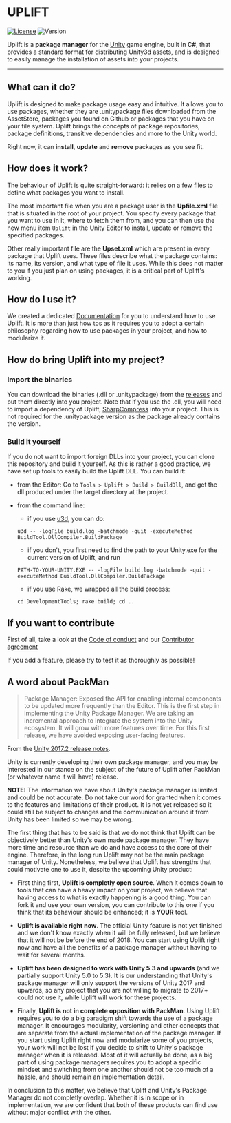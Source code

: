 # UPLIFT

[![License](https://img.shields.io/badge/license-MIT-green.svg?style=flat)](https://github.com/DragonBox/uplift/blob/master/LICENSE)
![Version](https://img.shields.io/badge/version-1.0.0beta8-blue.svg)

Uplift is a __package manager__ for the [Unity](https://unity3d.com/) game engine, built in __C#__, that provides a standard format for distributing Unity3d assets, and is designed to easily manage the installation of assets into your projects.

---

## What can it do?

Uplift is designed to make package usage easy and intuitive. It allows you to use packages, whether they are .unitypackage files downloaded from the AssetStore, packages you found on Github or packages that you have on your file system. Uplift brings the concepts of package repositories, package definitions, transitive dependencies and more to the Unity world.

Right now, it can __install__, __update__ and __remove__ packages as you see fit.

## How does it work?

The behaviour of Uplift is quite straight-forward: it relies on a few files to define what packages you want to install.

The most important file when you are a package user is the __Upfile.xml__ file that is situated in the root of your project. You specify every package that you want to use in it, where to fetch them from, and you can then use the new menu item `Uplift` in the Unity Editor to install, update or remove the specified packages.

Other really important file are the __Upset.xml__ which are present in every package that Uplift uses. These files describe what the package contains: its name, its version, and what type of file it uses. While this does not matter to you if you just plan on using packages, it is a critical part of Uplift's working.

## How do I use it?

We created a dedicated [Documentation](https://dragonbox.github.io/uplift_site/index.html) for you to understand how to use Uplift. It is more than just how tos as it requires you to adopt a certain philosophy regarding how to use packages in your project, and how to modularize it.

## How do bring Uplift into my project?

### Import the binaries

You can download the binaries (.dll or .unitypackage) from the [releases](https://github.com/DragonBox/uplift/releases) and put them directly into you project. Note that if you use the .dll, you will need to import a dependency of Uplift, [SharpCompress](https://github.com/adamhathcock/sharpcompress) into your project. This is not required for the .unitypackage version as the package already contains the version.

### Build it yourself

If you do not want to import foreign DLLs into your project, you can clone this repository and build it yourself. As this is rather a good practice, we have set up tools to easily build the Uplift DLL. You can build it:

* from the Editor: Go to `Tools > Uplift > Build > BuildDll`, and get the dll produced under the target directory at the project.

* from the command line:
    * if you use [u3d](https://github.com/DragonBox/u3d), you can do:

    ```shell
    u3d -- -logFile build.log -batchmode -quit -executeMethod BuildTool.DllCompiler.BuildPackage
    ```

    * if you don't, you first need to find the path to your Unity.exe for the current version of Uplift, and run

    ```shell
    PATH-TO-YOUR-UNITY.EXE -- -logFile build.log -batchmode -quit -executeMethod BuildTool.DllCompiler.BuildPackage
    ```

    * if you use Rake, we wrapped all the build process:

    ```shell
    cd DevelopmentTools; rake build; cd ..
    ```

## If you want to contribute

First of all, take a look at the [Code of conduct](https://github.com/DragonBox/uplift/blob/master/CODE_OF_CONDUCT.md) and our [Contributor agreement](https://github.com/DragonBox/uplift/blob/master/CONTRIBUTING.md)

If you add a feature, please try to test it as thoroughly as possible!

## A word about PackMan

> Package Manager: Exposed the API for enabling internal components to be updated more frequently than the Editor. This is the first step in implementing the Unity Package Manager. We are taking an incremental approach to integrate the system into the Unity ecosystem. It will grow with more features over time. For this first release, we have avoided exposing user-facing features.

From the [Unity 2017.2 release notes](https://unity3d.com/fr/unity/whats-new/unity-2017.2.0).

Unity is currently developing their own package manager, and you may be interested in our stance on the subject of the future of Uplift after PackMan (or whatever name it will have) release.

__NOTE:__ The information we have about Unity's package manager is limited and could be not accurate. Do not take our word for granted when it comes to the features and limitations of their product. It is not yet released so it could still be subject to changes and the communication around it from Unity has been limited so we may be wrong.

The first thing that has to be said is that we do not think that Uplift can be objectively better than Unity's own made package manager. They have more time and resource than we do and have access to the core of their engine. Therefore, in the long run Uplift may not be the main package manager of Unity.
Nonetheless, we believe that Uplift has strengths that could motivate one to use it, despite the upcoming Unity product:

- First thing first, __Uplift is completly open source__. When it comes down to tools that can have a heavy impact on your project, we believe that having access to what is exactly happening is a good thing. You can fork it and use your own version, you can contribute to this one if you think that its behaviour should be enhanced; it is __YOUR__ tool.

- __Uplift is available right now__. The official Unity feature is not yet finished and we don't know exactly when it will be fully released, but we believe that it will not be before the end of 2018. You can start using Uplift right now and have all the benefits of a package manager without having to wait for several months.

- __Uplift has been designed to work with Unity 5.3 and upwards__ (and we partially support Unity 5.0 to 5.3). It is our understanding that Unity's package manager will only support the versions of Unity 2017 and upwards, so any project that you are not willing to migrate to 2017+ could not use it, while Uplift will work for these projects.

- Finally, __Uplift is not in complete opposition with PackMan__. Using Uplift requires you to do a big paradigm shift towards the use of a package manager. It encourages modularity, versioning and other concepts that are separate from the actual implementation of the package manager. If you start using Uplift right now and modularize some of you projects, your work will not be lost if you decide to shift to Unity's package manager when it is released. Most of it will actually be done, as a big part of using package managers requires you to adopt a specific mindset and switching from one another should not be too much of a hassle, and should remain an implementation detail.

In conclusion to this matter, we believe that Uplift and Unity's Package Manager do not completly overlap. Whether it is in scope or in implementation, we are confident that both of these products can find use without major conflict with the other.
